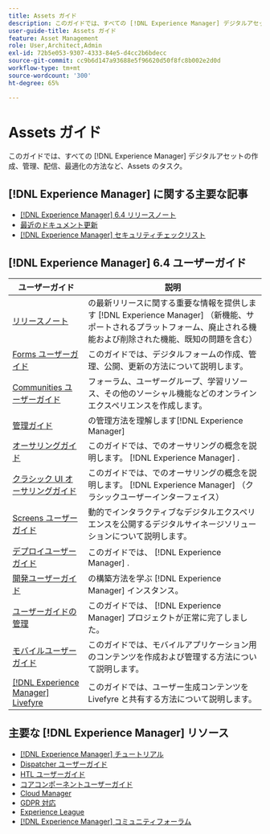 ```yaml
---
title: Assets ガイド
description: このガイドでは、すべての [!DNL Experience Manager] デジタルアセットの作成、管理、配信、最適化の方法など、Assets のタスク。
user-guide-title: Assets ガイド
feature: Asset Management
role: User,Architect,Admin
exl-id: 72b5e053-9307-4333-84e5-d4cc2b6bdecc
source-git-commit: cc9b6d147a93688e5f96620d50f8fc8b002e2d0d
workflow-type: tm+mt
source-wordcount: '300'
ht-degree: 65%

---
```


# Assets ガイド

このガイドでは、すべての [!DNL Experience Manager] デジタルアセットの作成、管理、配信、最適化の方法など、Assets のタスク。

## [!DNL Experience Manager] に関する主要な記事 

* [[!DNL Experience Manager] 6.4 リリースノート](/help/release-notes/home.md)
* [最近のドキュメント更新](https://experienceleague.adobe.com/docs/experience-manager-release-information/aem-release-updates/doc-updates/documentation-updates.html?lang=ja)
* [[!DNL Experience Manager] セキュリティチェックリスト](/help/sites-administering/security-checklist.md)

## [!DNL Experience Manager] 6.4 ユーザーガイド

| ユーザーガイド | 説明 |
|--- |---|
| [リリースノート](/help/release-notes/home.md) | の最新リリースに関する重要な情報を提供します [!DNL Experience Manager] （新機能、サポートされるプラットフォーム、廃止される機能および削除された機能、既知の問題を含む） |
| [Forms ユーザーガイド](/help/forms/home.md) | このガイドでは、デジタルフォームの作成、管理、公開、更新の方法について説明します。 |
| [Communities ユーザーガイド](/help/communities/home.md) | フォーラム、ユーザーグループ、学習リソース、その他のソーシャル機能などのオンラインエクスペリエンスを作成します。 |
| [管理ガイド](/help/sites-administering/home.md) |  の管理方法を理解します[!DNL Experience Manager] |
| [オーサリングガイド](/help/sites-authoring/home.md) | このガイドでは、でのオーサリングの概念を説明します。 [!DNL Experience Manager] . |
| [クラシック UI オーサリングガイド](/help/sites-classic-ui-authoring/home.md) | このガイドでは、でのオーサリングの概念を説明します。 [!DNL Experience Manager]  （クラシックユーザーインターフェイス） |
| [Screens ユーザーガイド](https://experienceleague.adobe.com/docs/experience-manager-screens/user-guide/aem-screens-introduction.html?lang=ja) | 動的でインタラクティブなデジタルエクスペリエンスを公開するデジタルサイネージソリューションについて説明します。 |
| [デプロイユーザーガイド](/help/sites-deploying/home.md) | このガイドでは、 [!DNL Experience Manager] . |
| [開発ユーザーガイド](/help/sites-developing/home.md) | の構築方法を学ぶ [!DNL Experience Manager]  インスタンス。 |
| [ユーザーガイドの管理](/help/managing/home.md) | このガイドでは、 [!DNL Experience Manager]  プロジェクトが正常に完了しました。 |
| [モバイルユーザーガイド](/help/mobile/home.md) | このガイドでは、モバイルアプリケーション用のコンテンツを作成および管理する方法について説明します。 |
| [[!DNL Experience Manager]  Livefyre](https://experienceleague.adobe.com/docs/livefyre/using/home.html?lang=ja) | このガイドでは、ユーザー生成コンテンツを Livefyre と共有する方法について説明します。 |

## 主要な [!DNL Experience Manager] リソース

* [[!DNL Experience Manager]  チュートリアル](https://experienceleague.adobe.com/docs/experience-manager-tutorials.html?lang=ja)
* [Dispatcher ユーザーガイド](https://experienceleague.adobe.com/docs/experience-manager-dispatcher/using/dispatcher.html?lang=ja)
* [HTL ユーザーガイド](https://experienceleague.adobe.com/docs/experience-manager-htl/using/overview.html?lang=ja)
* [コアコンポーネントユーザーガイド](https://experienceleague.adobe.com/docs/experience-manager-core-components/using/introduction.html?lang=ja)
* [Cloud Manager](https://experienceleague.adobe.com/docs/experience-manager-cloud-manager/using/introduction-to-cloud-manager.html?lang=ja)
* [GDPR 対応](/help/managing/data-protection-and-privacy.md)
* [Experience League](https://experienceleague.adobe.com/?promoid=K42KVXHD&amp;mv=other&amp;lang=ja#recommended/solutions/experience-manager)
* [[!DNL Experience Manager]  コミュニティフォーラム](https://experienceleaguecommunities.adobe.com/t5/adobe-experience-manager/ct-p/adobe-experience-manager-community?profile.language=ja)
